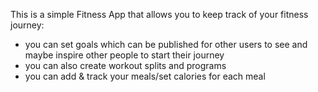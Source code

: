 This is a simple Fitness App that allows you to keep track of your fitness journey:
- you can set goals which can be published for other users to see and maybe inspire other people to start their journey
- you can also create workout splits and programs
- you can add & track your meals/set calories for each meal
